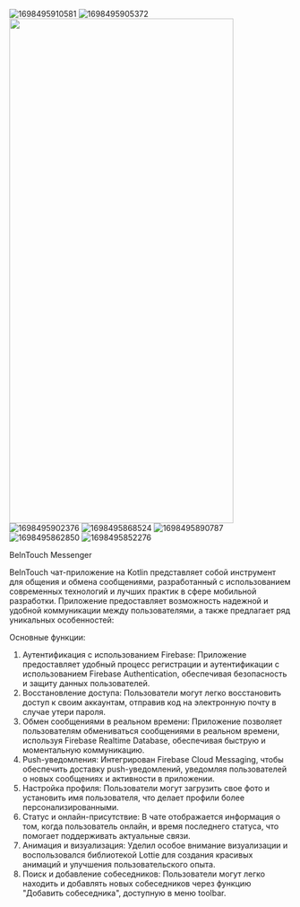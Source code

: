 ![1698495910581](https://github.com/KanatBayalbayev/BeInTouch/assets/115481348/83871c1e-f7fa-4f61-b592-5a9866056a1d) ![1698495905372](https://github.com/KanatBayalbayev/BeInTouch/assets/115481348/f19445d9-9236-4326-99e6-ea547bfc169d) 
<img src="https://github.com/KanatBayalbayev/BeInTouch/assets/115481348/8c1e38bb-7e98-4c98-8ece-ab3e7bb83b6a" width="400" height="900">
![1698495902376](https://github.com/KanatBayalbayev/BeInTouch/assets/115481348/8c1e38bb-7e98-4c98-8ece-ab3e7bb83b6a)
![1698495868524](https://github.com/KanatBayalbayev/BeInTouch/assets/115481348/0352b781-d2a8-40ca-b1b6-f18fe44a3dcd)
![1698495890787](https://github.com/KanatBayalbayev/BeInTouch/assets/115481348/2d2d9b77-ae3b-4eed-86f0-73391046de7d)
![1698495862850](https://github.com/KanatBayalbayev/BeInTouch/assets/115481348/73911f82-7d87-4eeb-b567-b6f869641691)
![1698495852276](https://github.com/KanatBayalbayev/BeInTouch/assets/115481348/e43e3d64-30db-450e-8435-13c541f79b9d)

BeInTouch Messenger

BeInTouch чат-приложение на Kotlin представляет собой инструмент для общения и обмена сообщениями, разработанный с использованием современных технологий и лучших практик в сфере мобильной разработки. Приложение предоставляет возможность надежной и удобной коммуникации между пользователями, а также предлагает ряд уникальных особенностей:

Основные функции:
1.	Аутентификация с использованием Firebase: Приложение предоставляет удобный процесс регистрации и аутентификации с использованием Firebase Authentication, обеспечивая безопасность и защиту данных пользователей.
2.	Восстановление доступа: Пользователи могут легко восстановить доступ к своим аккаунтам, отправив код на электронную почту в случае утери пароля.
3.	Обмен сообщениями в реальном времени: Приложение позволяет пользователям обмениваться сообщениями в реальном времени, используя Firebase Realtime Database, обеспечивая быструю и моментальную коммуникацию.
4.	Push-уведомления: Интегрирован Firebase Cloud Messaging, чтобы обеспечить доставку push-уведомлений, уведомляя пользователей о новых сообщениях и активности в приложении.
5.	Настройка профиля: Пользователи могут загрузить свое фото и установить имя пользователя, что делает профили более персонализированными.
6.	Статус и онлайн-присутствие: В чате отображается информация о том, когда пользователь онлайн, и время последнего статуса, что помогает поддерживать актуальные связи.
7.	Анимация и визуализация: Уделил особое внимание визуализации и воспользовался библиотекой Lottie для создания красивых анимаций и улучшения пользовательского опыта.
8.	Поиск и добавление собеседников: Пользователи могут легко находить и добавлять новых собеседников через функцию "Добавить собеседника", доступную в меню toolbar.




